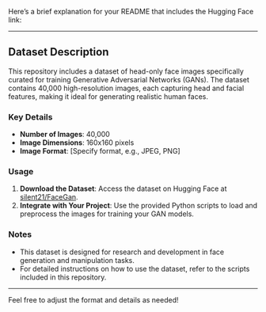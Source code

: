 Here’s a brief explanation for your README that includes the Hugging Face link:

---

## Dataset Description

This repository includes a dataset of head-only face images specifically curated for training Generative Adversarial Networks (GANs). The dataset contains 40,000 high-resolution images, each capturing head and facial features, making it ideal for generating realistic human faces.

### Key Details

- **Number of Images**: 40,000
- **Image Dimensions**: 160x160 pixels
- **Image Format**: [Specify format, e.g., JPEG, PNG]

### Usage

1. **Download the Dataset**: Access the dataset on Hugging Face at [silent21/FaceGan](https://huggingface.co/datasets/silent21/FaceGan).
2. **Integrate with Your Project**: Use the provided Python scripts to load and preprocess the images for training your GAN models.

### Notes

- This dataset is designed for research and development in face generation and manipulation tasks.
- For detailed instructions on how to use the dataset, refer to the scripts included in this repository.

---

Feel free to adjust the format and details as needed!
